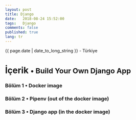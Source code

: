 ```yaml
---
layout: post
title: Django 
date:   2018-08-24 15:52:00
tags:   Django
comments: false
published: true
lang: tr
---
```



<p class="meta">{{ page.date | date_to_long_string }} - Türkiye</p>

<style>
span {
    color:blue;
    cursor:pointer;
}
table {
    font-family: arial, sans-serif;
    border-collapse: collapse;
    width: 100%;
}

td, th {
    border: 1px solid #dddddd;
    text-align: left;
    padding: 8px;
}

tr:nth-child(even) {
    background-color: #dddddd;
}
</style>

<h1>İçerik <small>&bull; Build Your Own Django App</small></h1>

<h3><span onclick="show('Page1');"><a>Bölüm 1 &bull; Docker image</a></span></h3>
<h3><span onclick="show('Page2');"><a>Bölüm 2 &bull; Pipenv (out of the docker image)</a></span></h3>
<h3><span onclick="show('Page3');"><a>Bölüm 3 &bull; Django app (in the docker image)</a></span></h3>
<br>

<div class="teaser clearfix"></div>

<div id="Page1" class="page" style="display:none">
<pre><code data-language='bash'>sudo systemctl status docker</code></pre>
<pre><code data-language='bash'>sudo systemctl enable docker</code></pre>
<pre><code data-language='bash'>sudo systemctl start docker</code></pre>
<pre><code data-language='bash'>
sudo docker run --net="host" 
-v /home/$USER:/home/$USER
-v /var/cache/pisi/archives:/var/cache/pisi/archives 
-v /var/cache/pisi/packages:/var/cache/pisi/packages 
-itd --security-opt=seccomp:unconfined ertugerata/pisi-chroot-beta bash</code></pre>
<pre><code data-language='bash'>
sudo docker run --net="host" 
-v /home/$USER/pisi-2.0/build:/root 
-v /var/cache/pisi/archives:/var/cache/pisi/archives 
-v /var/cache/pisi/packages:/var/cache/pisi/packages 
-itd --security-opt=seccomp:unconfined ertugerata/pisi-chroot-farm bash</code></pre>

<pre><code data-language='bash'>sudo docker ps</code></pre>
<pre><code data-language='bash'>sudo docker attach container_name</code></pre>
<pre><code data-language='bash'>pisi ar beta http://ciftlik.pisilinux.org/2.0-Beta.1/pisi-index.xml.xz</code></pre>
<pre><code data-language='bash'>service dbus start && pisi it gawk --ignore-dependency && pisi ur && pisi up -dvsy && pisi it python-devel openssl-devel git pip nodejs -y</code></pre>
<pre><code data-language='bash'>pisi it gawk --ignore-dependency</code></pre>
<pre><code data-language='bash'>sudo docker stop container_name</code></pre>
<pre><code data-language='bash'>sudo docker rm container_name</code></pre>
</div>

<div class="teaser clearfix"></div>

<div id="Page2" class="page" style="display:none">
<pre><code data-language='bash'>pipenv install django==2.0.4</code></pre>
<pre><code data-language='bash'>pipenv shell</code></pre>
<pre><code data-language='bash'>git clone https://github.com/PrettyPrinted/weather_app_django_scotch.git</code></pre>
<pre><code data-language='bash'>cd weather_app_django_scotch/the_weather/</code></pre>
<pre><code data-language='bash'>python manage.py createsuperuser</code></pre>
<pre><code data-language='bash'>python manage.py runserver</code></pre>
</div>
 
<div class="teaser clearfix"></div>

<div id="Page3" class="page" style="display:none">
<pre><code data-language='bash'>pip install django==1.8</code></pre>
<pre><code data-language='bash'>pip install npm</code></pre>
<pre><code data-language='bash'>pip install --upgrade git+https://github.com/mysteryjeans/doorsale.git#egg=Doorsale</code></pre>
<pre><code data-language='bash'>git clone https://github.com/mysteryjeans/doorsale-demo.git</code></pre>
<pre><code data-language='bash'>npm install -g less yuglify</code></pre>
<pre><code data-language='bash'>cd doorsale-demo</code></pre>
<pre><code data-language='bash'>python manage.py runserver</code></pre>
<pre><code data-language='bash'>docker save container_name > /home/$USER/export.tar</code></pre>
<pre><code data-language='bash'>docker load < /home/$USER/export.tar</code></pre>
</div>
